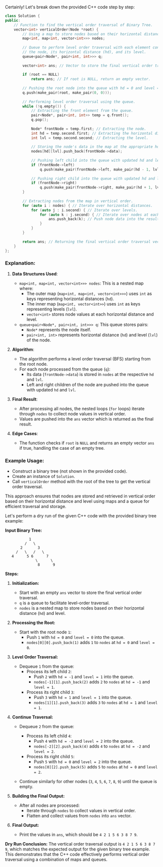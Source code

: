 Certainly! Let's break down the provided C++ code step by step:

```cpp
class Solution {
public:
    // Function to find the vertical order traversal of Binary Tree.
    vector<int> verticalOrder(Node *root) {
        // Using a map to store nodes based on their horizontal distance and level.
        map<int, map<int, vector<int>>> nodes;
        
        // Queue to perform level order traversal with each element containing
        // the node, its horizontal distance (hd), and its level.
        queue<pair<Node*, pair<int, int>>> q;
        
        vector<int> ans; // Vector to store the final vertical order traversal.
        
        if (root == NULL)
            return ans; // If root is NULL, return an empty vector.
            
        // Pushing the root node into the queue with hd = 0 and level = 0.
        q.push(make_pair(root, make_pair(0, 0)));
        
        // Performing level order traversal using the queue.
        while (!q.empty()) {
            // Extracting the front element from the queue.
            pair<Node*, pair<int, int>> temp = q.front();
            q.pop();
            
            Node* frontNode = temp.first; // Extracting the node.
            int hd = temp.second.first; // Extracting the horizontal distance.
            int lvl = temp.second.second; // Extracting the level.
            
            // Storing the node's data in the map at the appropriate hd and lvl.
            nodes[hd][lvl].push_back(frontNode->data);
            
            // Pushing left child into the queue with updated hd and level.
            if (frontNode->left)
                q.push(make_pair(frontNode->left, make_pair(hd - 1, lvl + 1)));
                
            // Pushing right child into the queue with updated hd and level.
            if (frontNode->right)
                q.push(make_pair(frontNode->right, make_pair(hd + 1, lvl + 1)));
        }
        
        // Extracting nodes from the map in vertical order.
        for (auto i : nodes) { // Iterate over horizontal distances.
            for (auto j : i.second) { // Iterate over levels.
                for (auto k : j.second) { // Iterate over nodes at each level.
                    ans.push_back(k); // Push node data into the result vector.
                }
            }
        }
        
        return ans; // Returning the final vertical order traversal vector.
    }
};
```

### Explanation:

1. **Data Structures Used**:
   - `map<int, map<int, vector<int>>> nodes`: This is a nested map where:
     - The outer map (`map<int, map<int, vector<int>>>`) uses `int` as keys representing horizontal distances (`hd`).
     - The inner map (`map<int, vector<int>>`) uses `int` as keys representing levels (`lvl`).
     - `vector<int>` stores node values at each horizontal distance and level.
   - `queue<pair<Node*, pair<int, int>>> q`: This queue stores pairs:
     - `Node*` represents the node itself.
     - `pair<int, int>` represents horizontal distance (`hd`) and level (`lvl`) of the node.

2. **Algorithm**:
   - The algorithm performs a level order traversal (BFS) starting from the root node.
   - For each node processed from the queue (`q`):
     - Its data (`frontNode->data`) is stored in `nodes` at the respective `hd` and `lvl`.
     - Left and right children of the node are pushed into the queue with updated `hd` and `lvl`.
   
3. **Final Result**:
   - After processing all nodes, the nested loops (`for` loops) iterate through `nodes` to collect node values in vertical order.
   - Values are pushed into the `ans` vector which is returned as the final result.

4. **Edge Cases**:
   - The function checks if `root` is `NULL` and returns an empty vector `ans` if true, handling the case of an empty tree.

### Example Usage:

- Construct a binary tree (not shown in the provided code).
- Create an instance of `Solution`.
- Call `verticalOrder` method with the root of the tree to get the vertical order traversal.

This approach ensures that nodes are stored and retrieved in vertical order based on their horizontal distance and level using maps and a queue for efficient traversal and storage.


Let's perform a dry run of the given C++ code with the provided binary tree example:

**Input Binary Tree:**
```
           1
         /   \
       2       3
     /   \   /   \
   4      5 6      7
              \      \
               8      9
```

**Steps:**

1. **Initialization:**
   - Start with an empty `ans` vector to store the final vertical order traversal.
   - `q` is a queue to facilitate level-order traversal.
   - `nodes` is a nested map to store nodes based on their horizontal distance (`hd`) and level.

2. **Processing the Root:**
   - Start with the root node `1`:
     - Push `1` with `hd = 0` and `level = 0` into the queue.
     - `nodes[0][0].push_back(1)` adds `1` to `nodes` at `hd = 0` and `level = 0`.

3. **Level Order Traversal:**
   - Dequeue `1` from the queue:
     - Process its left child `2`:
       - Push `2` with `hd = -1` and `level = 1` into the queue.
       - `nodes[-1][1].push_back(2)` adds `2` to `nodes` at `hd = -1` and `level = 1`.
     - Process its right child `3`:
       - Push `3` with `hd = 1` and `level = 1` into the queue.
       - `nodes[1][1].push_back(3)` adds `3` to `nodes` at `hd = 1` and `level = 1`.

4. **Continue Traversal:**
   - Dequeue `2` from the queue:
     - Process its left child `4`:
       - Push `4` with `hd = -2` and `level = 2` into the queue.
       - `nodes[-2][2].push_back(4)` adds `4` to `nodes` at `hd = -2` and `level = 2`.
     - Process its right child `5`:
       - Push `5` with `hd = 0` and `level = 2` into the queue.
       - `nodes[0][2].push_back(5)` adds `5` to `nodes` at `hd = 0` and `level = 2`.

   - Continue similarly for other nodes (`3`, `4`, `5`, `6`, `7`, `8`, `9`) until the queue is empty.

5. **Building the Final Output:**
   - After all nodes are processed:
     - Iterate through `nodes` to collect values in vertical order.
     - Flatten and collect values from `nodes` into `ans` vector.

6. **Final Output:**
   - Print the values in `ans`, which should be `4 2 1 5 6 3 8 7 9`.

**Dry Run Conclusion:**
The vertical order traversal output is `4 2 1 5 6 3 8 7 9`, which matches the expected output for the given binary tree example. This demonstrates that the C++ code effectively performs vertical order traversal using a combination of maps and queues.
